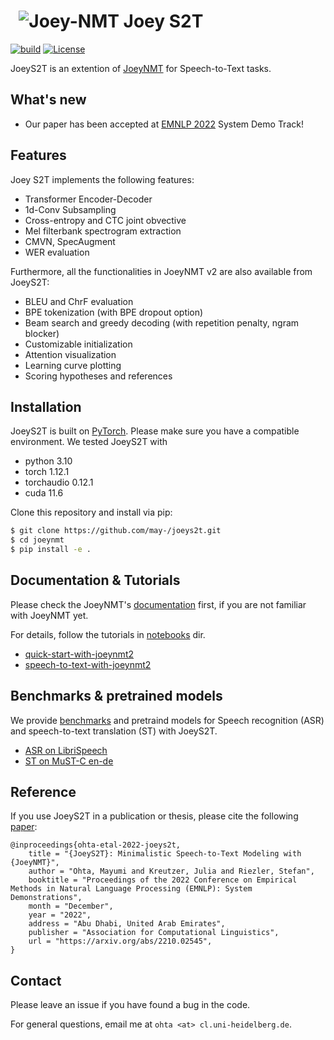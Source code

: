 # &nbsp; ![Joey-NMT](joey2-small.png) Joey S2T
[![build](https://github.com/may-/joeys2t/actions/workflows/main.yml/badge.svg)](https://github.com/may-/joeys2t/actions/workflows/main.yml)
[![License](https://img.shields.io/badge/License-Apache_2.0-blue.svg)](https://opensource.org/licenses/Apache-2.0)


JoeyS2T is an extention of [JoeyNMT](https://github.com/joeynmt/joeynmt) for Speech-to-Text tasks.


## What's new
- Our paper has been accepted at [EMNLP 2022](https://2022.emnlp.org/) System Demo Track!


## Features
Joey S2T implements the following features:
- Transformer Encoder-Decoder
- 1d-Conv Subsampling
- Cross-entropy and CTC joint obvective
- Mel filterbank spectrogram extraction
- CMVN, SpecAugment
- WER evaluation

Furthermore, all the functionalities in JoeyNMT v2 are also available from JoeyS2T:
- BLEU and ChrF evaluation
- BPE tokenization (with BPE dropout option)
- Beam search and greedy decoding (with repetition penalty, ngram blocker)
- Customizable initialization
- Attention visualization
- Learning curve plotting
- Scoring hypotheses and references



## Installation

JoeyS2T is built on [PyTorch](https://pytorch.org/). Please make sure you have a compatible environment.
We tested JoeyS2T with
- python 3.10
- torch 1.12.1
- torchaudio 0.12.1
- cuda 11.6

Clone this repository and install via pip:
```bash
$ git clone https://github.com/may-/joeys2t.git
$ cd joeynmt
$ pip install -e .
```



## Documentation & Tutorials

Please check the JoeyNMT's [documentation](https://joeynmt.readthedocs.io) first, if you are not familiar with JoeyNMT yet.

For details, follow the tutorials in [notebooks](notebooks) dir.

- [quick-start-with-joeynmt2](notebooks/quick-start-with-joeynmt2.ipynb)
- [speech-to-text-with-joeynmt2](notebooks/joeyS2T_ASR_tutorial.ipynb)



## Benchmarks & pretrained models

We provide [benchmarks](benchmarks_s2t.md) and pretraind models for Speech recognition (ASR) and speech-to-text translation (ST) with JoeyS2T.

- [ASR on LibriSpeech](benchmarks_s2t.md#librispeech)
- [ST on MuST-C en-de](benchmarks_s2t.md#must-c-v2-en-de)

## Reference
If you use JoeyS2T in a publication or thesis, please cite the following [paper](https://arxiv.org/abs/2210.02545):

```
@inproceedings{ohta-etal-2022-joeys2t,
    title = "{JoeyS2T}: Minimalistic Speech-to-Text Modeling with {JoeyNMT}",
    author = "Ohta, Mayumi and Kreutzer, Julia and Riezler, Stefan",
    booktitle = "Proceedings of the 2022 Conference on Empirical Methods in Natural Language Processing (EMNLP): System Demonstrations",
    month = "December",
    year = "2022",
    address = "Abu Dhabi, United Arab Emirates",
    publisher = "Association for Computational Linguistics",
    url = "https://arxiv.org/abs/2210.02545",
}
```

## Contact
Please leave an issue if you have found a bug in the code.

For general questions, email me at `ohta <at> cl.uni-heidelberg.de`.


